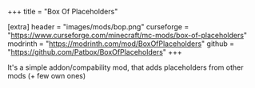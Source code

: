 +++
title = "Box Of Placeholders"

[extra]
header = "images/mods/bop.png"
curseforge = "https://www.curseforge.com/minecraft/mc-mods/box-of-placeholders"
modrinth = "https://modrinth.com/mod/BoxOfPlaceholders"
github = "https://github.com/Patbox/BoxOfPlaceholders"
+++

It's a simple addon/compability mod, that adds placeholders from other mods (+ few own ones)